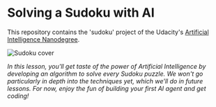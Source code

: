 # Solving a Sudoku with AI
This repository contains the 'sudoku' project of the Udacity's [Artificial Intelligence Nanodegree](https://www.udacity.com/course/artificial-intelligence-nanodegree--nd889).

![Sudoku cover](https://raw.githubusercontent.com/miguelangel/artificial-intelligence--sudoku/master/cover.jpg)

*In this lesson, you'll get taste of the power of Artificial Intelligence by developing an algorithm to solve every Sudoku puzzle. We won't go particularly in depth into the techniques yet, which we'll do in future lessons. For now, enjoy the fun of building your first AI agent and get coding!*
